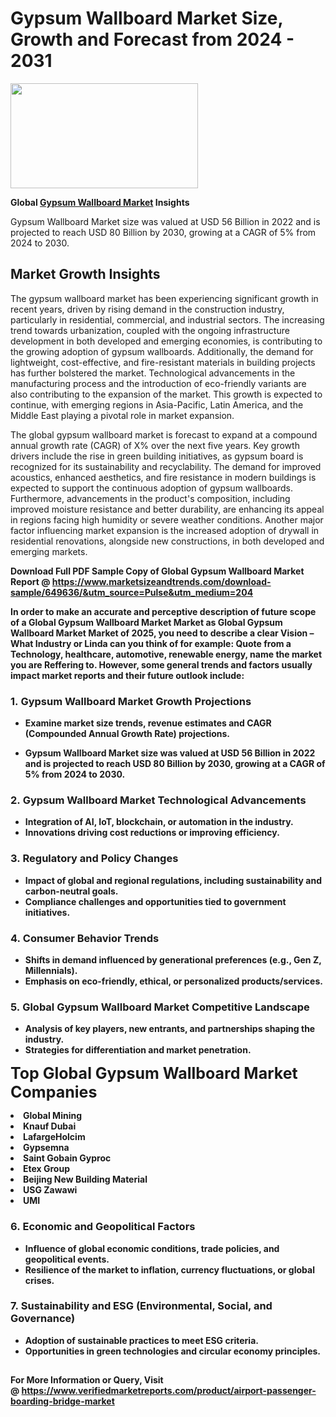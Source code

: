 <H1>Gypsum Wallboard Market Size, Growth and Forecast from 2024 - 2031</H1><img class="aligncenter size-medium wp-image-584254" src="https://thirdeyenews.in/wp-content/uploads/2024/09/Global-Market-Research-300x168.jpeg" alt="" width="300" height="168" /><p><strong>Global&nbsp;<a href="https://www.marketsizeandtrends.com/download-sample/649636/&amp;utm_source=Pulse&amp;utm_medium=204">Gypsum Wallboard Market</a> Insights</strong></p><p>Gypsum Wallboard Market size was valued at USD 56 Billion in 2022 and is projected to reach USD 80 Billion by 2030, growing at a CAGR of 5% from 2024 to 2030.</p><p><h2>Market Growth Insights</h2> <p>The gypsum wallboard market has been experiencing significant growth in recent years, driven by rising demand in the construction industry, particularly in residential, commercial, and industrial sectors. The increasing trend towards urbanization, coupled with the ongoing infrastructure development in both developed and emerging economies, is contributing to the growing adoption of gypsum wallboards. Additionally, the demand for lightweight, cost-effective, and fire-resistant materials in building projects has further bolstered the market. Technological advancements in the manufacturing process and the introduction of eco-friendly variants are also contributing to the expansion of the market. This growth is expected to continue, with emerging regions in Asia-Pacific, Latin America, and the Middle East playing a pivotal role in market expansion.</p> <p><strong></strong></p> <p>The global gypsum wallboard market is forecast to expand at a compound annual growth rate (CAGR) of X% over the next five years. Key growth drivers include the rise in green building initiatives, as gypsum board is recognized for its sustainability and recyclability. The demand for improved acoustics, enhanced aesthetics, and fire resistance in modern buildings is expected to support the continuous adoption of gypsum wallboards. Furthermore, advancements in the product's composition, including improved moisture resistance and better durability, are enhancing its appeal in regions facing high humidity or severe weather conditions. Another major factor influencing market expansion is the increased adoption of drywall in residential renovations, alongside new constructions, in both developed and emerging markets.</p> <p><strong></p><p><span class=""><strong>Download Full PDF Sample Copy of Global Gypsum Wallboard Market Report</strong> @ <a href="https://www.marketsizeandtrends.com/download-sample/649636/&amp;utm_source=Pulse&amp;utm_medium=204" target="_blank">https://www.marketsizeandtrends.com/download-sample/649636/&amp;utm_source=Pulse&amp;utm_medium=204</a></span></p><p>In order to make an accurate and perceptive description of future scope of a Global&nbsp;Gypsum Wallboard Market Market as Global&nbsp;Gypsum Wallboard Market Market of 2025, you need to describe a clear Vision &ndash; What Industry or Linda can you think of for example: Quote from a Technology, healthcare, automotive, renewable energy, name the market you are Reffering to. However, some general trends and factors usually impact market reports and their future outlook include:</p><h3>1.&nbsp;<strong>Gypsum Wallboard Market Growth Projections</strong></h3><ul><li>Examine market size trends, revenue estimates and CAGR (Compounded Annual Growth Rate) projections.</li><li><p>Gypsum Wallboard Market size was valued at USD 56 Billion in 2022 and is projected to reach USD 80 Billion by 2030, growing at a CAGR of 5% from 2024 to 2030.</p></li></ul><h3>2.&nbsp;<strong>Gypsum Wallboard Market Technological Advancements</strong></h3><ul><li>Integration of AI, IoT, blockchain, or automation in the industry.</li><li>Innovations driving cost reductions or improving efficiency.</li></ul><h3>3.&nbsp;<strong>Regulatory and Policy Changes</strong></h3><ul><li>Impact of global and regional regulations, including sustainability and carbon-neutral goals.</li><li>Compliance challenges and opportunities tied to government initiatives.</li></ul><h3>4.&nbsp;<strong>Consumer Behavior Trends</strong></h3><ul><li>Shifts in demand influenced by generational preferences (e.g., Gen Z, Millennials).</li><li>Emphasis on eco-friendly, ethical, or personalized products/services.</li></ul><h3>5.&nbsp;<strong>Global Gypsum Wallboard Market Competitive Landscape</strong></h3><ul><li>Analysis of key players, new entrants, and partnerships shaping the industry.</li><li>Strategies for differentiation and market penetration.</li></ul><p data-pm-slice="1 1 []"><span style="color: inherit; font-family: inherit; font-size: 25px;">Top Global Gypsum Wallboard Market Companies</span></p><div class="" data-test-id=""><p><li>Global Mining</li><li> Knauf Dubai</li><li> LafargeHolcim</li><li> Gypsemna</li><li> Saint Gobain Gyproc</li><li> Etex Group</li><li> Beijing New Building Material</li><li> USG Zawawi</li><li> UMI</li></p></div><h3>6.&nbsp;<strong>Economic and Geopolitical Factors</strong></h3><ul><li>Influence of global economic conditions, trade policies, and geopolitical events.</li><li>Resilience of the market to inflation, currency fluctuations, or global crises.</li></ul><h3>7.&nbsp;<strong>Sustainability and ESG (Environmental, Social, and Governance)</strong></h3><ul><li>Adoption of sustainable practices to meet ESG criteria.</li><li>Opportunities in green technologies and circular economy principles.</li></ul><h2><strong style="font-size: 14px;">For More Information or Query, Visit @&nbsp;</strong><a style="background-color: #ffffff; font-size: 14px;" href="https://www.marketsizeandtrends.com/report/gypsum-wallboard-market/" target="_blank">https://www.verifiedmarketreports.com/product/airport-passenger-boarding-bridge-market</a></h2>
